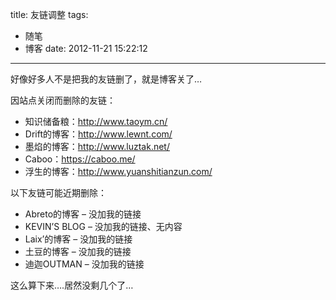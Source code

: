 title: 友链调整
tags:
  - 随笔
  - 博客
date: 2012-11-21 15:22:12
---

好像好多人不是把我的友链删了，就是博客关了&#8230;

因站点关闭而删除的友链：

*   知识储备粮：http://www.taoym.cn/
*   Drift的博客：http://www.lewnt.com/
*   墨焰的博客：http://www.luztak.net/
*   Caboo：https://caboo.me/
*   浮生的博客：http://www.yuanshitianzun.com/

以下友链可能近期删除：

*   Abreto的博客 &#8211; 没加我的链接
*   KEVIN&#8217;S BLOG &#8211; 没加我的链接、无内容
*   Laix&#8217;的博客 &#8211; 没加我的链接
*   土豆的博客 &#8211; 没加我的链接
*   迪迦OUTMAN &#8211; 没加我的链接

这么算下来&#8230;.居然没剩几个了&#8230;